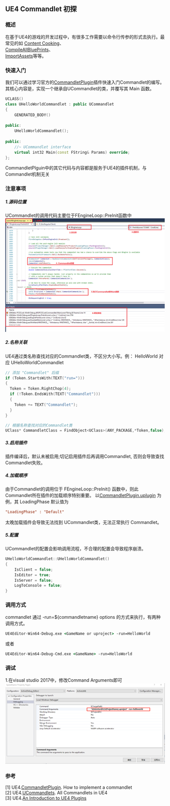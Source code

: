 ## UE4 Commandlet 初探

### 概述
在基于UE4的游戏的开发过程中，有很多工作需要以命令行传参的形式去执行。最常见的如
[Content Cooking](https://docs.unrealengine.com/en-US/Engine/Deployment/Cooking/index.html)、    
[CompileAllBluePrints](https://github.com/EpicGames/UnrealEngine/blob/release/Engine/Source/Editor/UnrealEd/Public/Commandlets/CompileAllBlueprintsCommandlet.h)、    
[ImportAssets](https://github.com/EpicGames/UnrealEngine/blob/release/Engine/Source/Editor/UnrealEd/Public/Commandlets/ImportAssetsCommandlet.h)等等。

### 快速入门
我们可以通过学习官方的[CommandletPlugin](https://github.com/ue4plugins/CommandletPlugin)插件快速入门Commandlet的编写。   
其核心内容是，实现一个继承自UCommandlet的类，并覆写其 Main 函数。
```cpp
UCLASS()
class UHelloWorldCommandlet : public UCommandlet
{
	GENERATED_BODY()

public:
	UHelloWorldCommandlet();

public:
	//~ UCommandlet interface
	virtual int32 Main(const FString& Params) override;
};
```
CommandletPlguin中的其它代码与内容都是服务于UE4的插件机制，与Commandlet机制无关
### 注意事项
##### 1.源码位置
UCommandlet的调用代码主要位于FEngineLoop::PreInit函数中
![Source Code](https://github.com/timi-liuliang/writing/blob/master/2019/15.UE4%20Commandlet/commandlet_source_code.png?raw=true)
##### 2.名称关联  
UE4通过类名称查找对应的Commandlet类，不区分大小写。例：
HelloWorld 对应 UHelloWorldCommandlet
```cpp
// 添加 "Commandlet" 后缀
if (Token.StartsWith(TEXT("run=")))
{
  Token = Token.RightChop(4);
  if (!Token.EndsWith(TEXT("Commandlet")))
  {
    Token += TEXT("Commandlet");
  }
}
```
```cpp
// 根据名称查找对应的Commandlet类
UClass* CommandletClass = FindObject<UClass>(ANY_PACKAGE,*Token,false);
```
##### 3.启用插件
插件编译后，默认未被启用;切记启用插件后再调用Commandlet, 否则会导致查找Commandlet失败。
##### 4.加载顺序  
由于Commandlet的调用位于 FEngineLoop::PreInit() 函数中，则此Commandlet所在插件的加载顺序特别重要。
以[CommandletPlugin.uplugin](https://github.com/ue4plugins/CommandletPlugin/blob/master/CommandletPlugin.uplugin) 为例，其 LoadingPhase 默认值为
```ini
"LoadingPhase" : "Default"
```
太晚加载插件会导致无法找到 UCommandlet类，无法正常执行 Commandlet。

##### 5.配置  
UCommandlet的配置会影响调用流程，不合理的配置会导致程序崩溃。
```cpp
UHelloWorldCommandlet::UHelloWorldCommandlet()
{
	IsClient = false;
	IsEditor = true;
	IsServer = false;
	LogToConsole = false;
}
```

### 调用方式
commandlet 通过 -run=${commandletname} options 的方式来执行，有两种调用方式。
```bat
UE4Editor-Win64-Debug.exe <GameName or uproject> -run=HelloWorld
```
或者
```bat
UE4Editor-Win64-Debug-Cmd.exe <GameName> -run=HelloWorld
```
### 调试
1.在visual studio 2017中，修改Command Arguments即可
![](https://github.com/timi-liuliang/writing/blob/master/2019/15.UE4%20Commandlet/debug_commandlet.png?raw=true)

### 参考
[1] UE4.[CommandletPlugin](https://github.com/ue4plugins/CommandletPlugin). How to implement a commandlet  
[2] UE4.[UCommandlets](http://api.unrealengine.com/INT/API/Runtime/Engine/Commandlets/UCommandlet/index.html). All Commandlets in UE4  
[3] UE4.[An Introduction to UE4 Plugins](https://wiki.unrealengine.com/An_Introduction_to_UE4_Plugins)   
